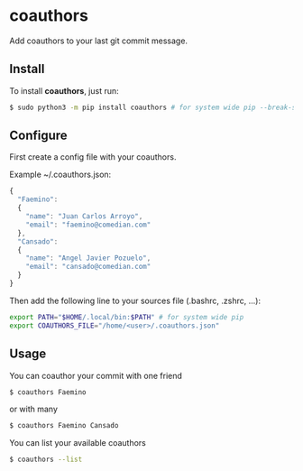 # coauthors
Add coauthors to your last git commit message.

## Install

To install **coauthors**, just run:

```sh
$ sudo python3 -m pip install coauthors # for system wide pip --break-system-packages
```

## Configure

First create a config file with your coauthors.

Example ~/.coauthors.json:

```javascript
{
  "Faemino":
  {
    "name": "Juan Carlos Arroyo",
    "email": "faemino@comedian.com"
  },
  "Cansado":
  {
    "name": "Angel Javier Pozuelo",
    "email": "cansado@comedian.com"
  }
}
```

Then add the following line to your sources file (.bashrc, .zshrc, ...):

```sh
export PATH="$HOME/.local/bin:$PATH" # for system wide pip
export COAUTHORS_FILE="/home/<user>/.coauthors.json"
```

## Usage

You can coauthor your commit with one friend
```sh
$ coauthors Faemino
```

or with many
```sh
$ coauthors Faemino Cansado
```

You can list your available coauthors
```sh
$ coauthors --list
```
